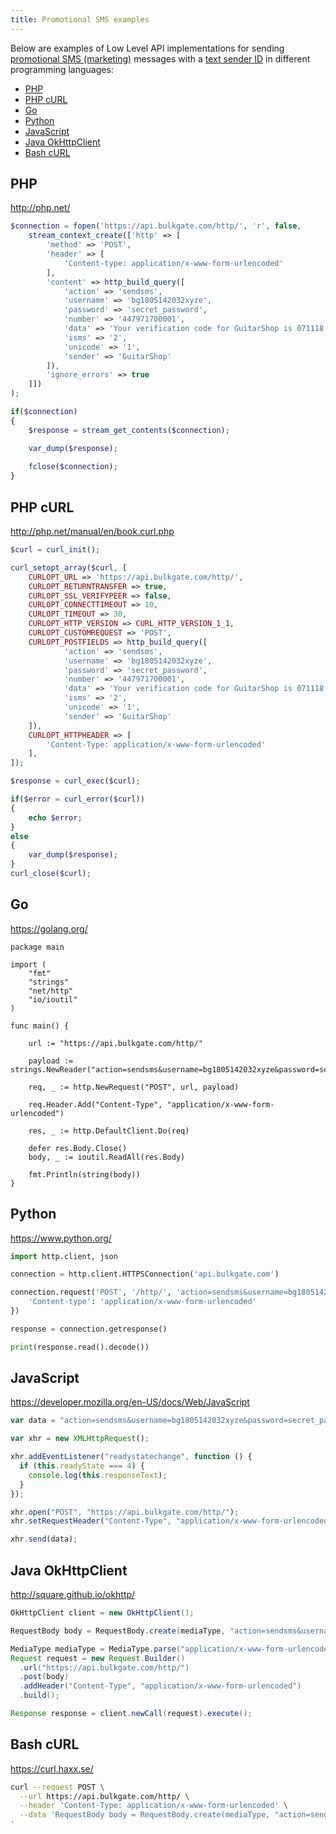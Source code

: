 ```yaml
---
title: Promotional SMS examples
---
```


Below are examples of Low Level API implementations for sending [promotional SMS (marketing)](difference-promotional-transactional-sms.md#promotional-sms) messages with a [text sender ID](sender-type.md#text-sender-id) in different programming languages: 
 - [PHP](#php)
 - [PHP cURL](#php-curl)
 - [Go](#go)
 - [Python](#python)
 - [JavaScript](#javascript)
 - [Java OkHttpClient](#java-okhttpclient)
 - [Bash cURL](#bash-curl)

## PHP
http://php.net/
``` php
$connection = fopen('https://api.bulkgate.com/http/', 'r', false,
    stream_context_create(['http' => [
        'method' => 'POST',
        'header' => [
            'Content-type: application/x-www-form-urlencoded'
        ],
        'content' => http_build_query([
            'action' => 'sendsms', 
            'username' => 'bg1805142032xyze',
            'password' => 'secret_password',
            'number' => '447971700001',
            'data' => 'Your verification code for GuitarShop is 071118',
            'isms' => '2',
            'unicode' => '1',
            'sender' => 'GuitarShop'
        ]),
        'ignore_errors' => true
    ]])
);

if($connection)
{
    $response = stream_get_contents($connection);

    var_dump($response);
    
    fclose($connection);
}
```

## PHP cURL 
http://php.net/manual/en/book.curl.php
``` php
$curl = curl_init();

curl_setopt_array($curl, [
    CURLOPT_URL => 'https://api.bulkgate.com/http/',
    CURLOPT_RETURNTRANSFER => true,
    CURLOPT_SSL_VERIFYPEER => false,
    CURLOPT_CONNECTTIMEOUT => 10,
    CURLOPT_TIMEOUT => 30,
    CURLOPT_HTTP_VERSION => CURL_HTTP_VERSION_1_1,
    CURLOPT_CUSTOMREQUEST => 'POST',
    CURLOPT_POSTFIELDS => http_build_query([
            'action' => 'sendsms', 
            'username' => 'bg1805142032xyze',
            'password' => 'secret_password',
            'number' => '447971700001',
            'data' => 'Your verification code for GuitarShop is 071118',
            'isms' => '2',
            'unicode' => '1',
            'sender' => 'GuitarShop'
    ]),
    CURLOPT_HTTPHEADER => [
        'Content-Type: application/x-www-form-urlencoded'
    ],
]);

$response = curl_exec($curl);

if($error = curl_error($curl))
{
    echo $error;
}
else
{
    var_dump($response);
}
curl_close($curl);
```

## Go
https://golang.org/
``` golang
package main

import (
	"fmt"
	"strings"
	"net/http"
	"io/ioutil"
)

func main() {

	url := "https://api.bulkgate.com/http/"

	payload := strings.NewReader("action=sendsms&username=bg1805142032xyze&password=secret_password&number=447971700001&data=Your+verification+code+for+GuitarShop+is+071118&isms=2&unicode=1&sender=GuitarShop")

	req, _ := http.NewRequest("POST", url, payload)

	req.Header.Add("Content-Type", "application/x-www-form-urlencoded")

	res, _ := http.DefaultClient.Do(req)

	defer res.Body.Close()
	body, _ := ioutil.ReadAll(res.Body)

	fmt.Println(string(body))
}
```

## Python
https://www.python.org/
``` Python
import http.client, json

connection = http.client.HTTPSConnection('api.bulkgate.com')

connection.request('POST', '/http/', 'action=sendsms&username=bg1805142032xyze&password=secret_password&number=447971700001&data=Your+verification+code+for+GuitarShop+is+071118&isms=2&unicode=1&sender=GuitarShop', {
    'Content-type': 'application/x-www-form-urlencoded'
})

response = connection.getresponse()

print(response.read().decode())
```

## JavaScript
https://developer.mozilla.org/en-US/docs/Web/JavaScript
``` JavaScript
var data = "action=sendsms&username=bg1805142032xyze&password=secret_password&number=447971700001&data=Your+verification+code+for+GuitarShop+is+071118&isms=2&unicode=1&sender=GuitarShop";

var xhr = new XMLHttpRequest();

xhr.addEventListener("readystatechange", function () {
  if (this.readyState === 4) {
    console.log(this.responseText);
  }
});

xhr.open("POST", "https://api.bulkgate.com/http/");
xhr.setRequestHeader("Content-Type", "application/x-www-form-urlencoded");

xhr.send(data);
```

## Java OkHttpClient
http://square.github.io/okhttp/
``` Java
OkHttpClient client = new OkHttpClient();

RequestBody body = RequestBody.create(mediaType, "action=sendsms&username=bg1805142032xyze&password=secret_password&number=447971700001&data=Your+verification+code+for+GuitarShop+is+071118&isms=2&unicode=1&sender=GuitarShop");

MediaType mediaType = MediaType.parse("application/x-www-form-urlencoded");
Request request = new Request.Builder()
  .url("https://api.bulkgate.com/http/")
  .post(body)
  .addHeader("Content-Type", "application/x-www-form-urlencoded")
  .build();

Response response = client.newCall(request).execute();
```

## Bash cURL
https://curl.haxx.se/
``` bash
curl --request POST \
  --url https://api.bulkgate.com/http/ \
  --header 'Content-Type: application/x-www-form-urlencoded' \
  --data 'RequestBody body = RequestBody.create(mediaType, "action=sendsms&username=bg1805142032xyze&password=secret_password&number=447971700001&data=Your+verification+code+for+GuitarShop+is+071118&isms=2&unicode=1&sender=GuitarShop");
'
```
